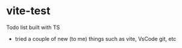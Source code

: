# vite-test
Todo list built with TS
+ tried a couple of new (to me) things such as vite, VsCode git, etc
